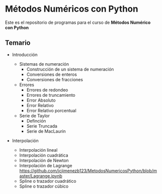 # Métodos Numéricos con Python
Este es el repositorio de programas para el curso de **Métodos Numérico con Python**

## Temario
- Introducción
  - Sistemas de numeración
    - Construcción de un sistema de numeración
    - Conversiones de enteros
    - Conversiones de fracciones
  - Errores
    - Errores de redondeo
    - Errores de truncamiento
    - Error Absoluto
    - Error Relativo
    - Error Relativo porcentual
  - Serie de Taylor
    - Definción
    - Serie Truncada
    - Serie de MacLaurin
 
- Interpolación
  - Interpolación lineal
  - Interpolación cuadrática
  - Interpolación de Newton
  - Interpolación de Lagrange https://github.com/jcjimenezb123/MetodosNumericosPython/blob/master/Lagrange.ipynb
  - Spline o trazador cuadrático
  - Spline o trazador cúbico
